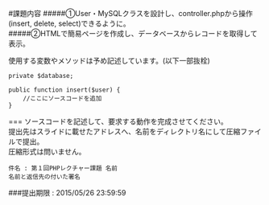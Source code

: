 #課題内容
#####①User・MySQLクラスを設計し、controller.phpから操作(insert, delete, select)できるように。  
#####②HTMLで簡易ページを作成し、データベースからレコードを取得して表示。  

使用する変数やメソッドは予め記述しています。(以下一部抜栓)  
  
    private $database;  
  
    public function insert($user) {  
        //ここにソースコードを追加  
    }  
  
  
===
ソースコードを記述して、要求する動作を完成させてください。  
提出先はスライドに載せたアドレスへ、名前をディレクトリ名にして圧縮ファイルで提出。  
圧縮形式は問いません。  
  
    件名 : 第１回PHPレクチャー課題 名前  
    名前と返信先の付いた署名  
  
###提出期限 : 2015/05/26 23:59:59  